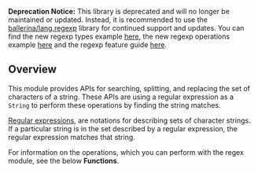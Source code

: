 **Deprecation Notice:** This library is deprecated and will no longer be maintained or updated. Instead, it is recommended to use the [ballerina/lang.regexp](https://lib.ballerina.io/ballerina/lang.regexp/latest) library for continued support and updates. You can find the new regexp types example [here](https://ballerina.io/by-example/regexp-type), the new regexp operations example [here](https://ballerina.io/by-example/regexp-operations) and the regexp feature guide [here](https://ballerina.io/learn/distinctive-language-features/advanced-general-purpose-language-features/#regular-expressions
).
## Overview

This module provides APIs for searching, splitting, and replacing the set of characters of a string. These APIs are using a 
regular expression as a `String` to perform these operations by finding the string matches.

[Regular expressions](https://en.wikipedia.org/wiki/Regular_expression), are notations for describing sets of 
character strings. If a particular string is in the set described by a regular expression, the regular expression matches that string.

For information on the operations, which you can perform with the regex module, see the below **Functions**.
